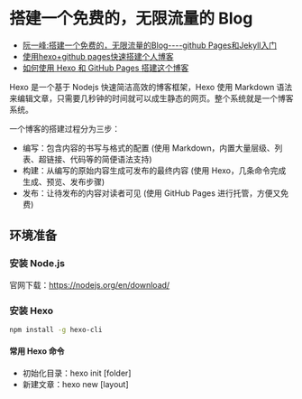 # 搭建一个免费的，无限流量的 Blog

- [阮一峰:搭建一个免费的，无限流量的Blog----github Pages和Jekyll入门](http://www.ruanyifeng.com/blog/2012/08/blogging_with_jekyll.html)
- [使用hexo+github pages快速搭建个人博客](https://segmentfault.com/a/1190000005013053)
- [如何使用 Hexo 和 GitHub Pages 搭建这个博客](https://uchuhimo.me/2017/04/11/genesis/)

Hexo 是一个基于 Nodejs 快速简洁高效的博客框架，Hexo 使用 Markdown 语法来编辑文章，只需要几秒钟的时间就可以成生静态的网页。整个系统就是一个博客系统。

一个博客的搭建过程分为三步：

- 编写：包含内容的书写与格式的配置 (使用 Markdown，内置大量层级、列表、超链接、代码等的简便语法支持)
- 构建：从编写的原始内容生成可发布的最终内容 (使用 Hexo，几条命令完成生成、预览、发布步骤)
- 发布：让待发布的内容对读者可见 (使用 GitHub Pages 进行托管，方便又免费)

## 环境准备

### 安装 Node.js

官网下载：https://nodejs.org/en/download/

### 安装 Hexo

```sh
npm install -g hexo-cli
```

#### 常用 Hexo 命令

- 初始化目录：hexo init [folder]
- 新建文章：hexo new [layout] <title> 或 hexo n [layout] <title> 
- 新建草稿：hexo new draft <title>
- 将草稿发布为正式文章：hexo publish <title>
- 生成静态文件：hexo generate 或 hexo g 
- 监听文件变化：hexo g --watch 或 hexo g -w
- 部署：hexo deploy 或 hexo d 
- 先生成后部署：hexo d -g
- 启动本地服务器（服务器会监听文件变化并自动更新）：hexo server 或 hexo s 
- 启动调试：hexo s --debug
- 预览草稿：hexo s --draft
- 清除缓存：hexo clean

## 使用 NexT 主题

下载主题

```sh
cd <your-hexo-site>
git clone https://github.com/iissnan/hexo-theme-next themes/next
```

### 配置 `_config.yml`

```yaml
theme: next,
language: zh-Hans
```

### 查看是否生效

```sh
hexo clean
hexo generate
hexo server
```


## [Hexo 中文文档](https://hexo.io/zh-cn/docs/)

### [配置](https://hexo.io/zh-cn/docs/configuration.html)